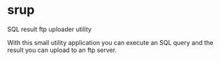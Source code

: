 # srup
SQL result ftp uploader utility

With this small utility application you can execute an SQL query and the result you can upload to an ftp server.

